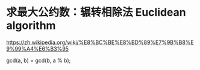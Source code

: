 
# 求最大公约数：辗转相除法 Euclidean algorithm
https://zh.wikipedia.org/wiki/%E8%BC%BE%E8%BD%89%E7%9B%B8%E9%99%A4%E6%B3%95

gcd(a, b) = gcd(b, a % b);

